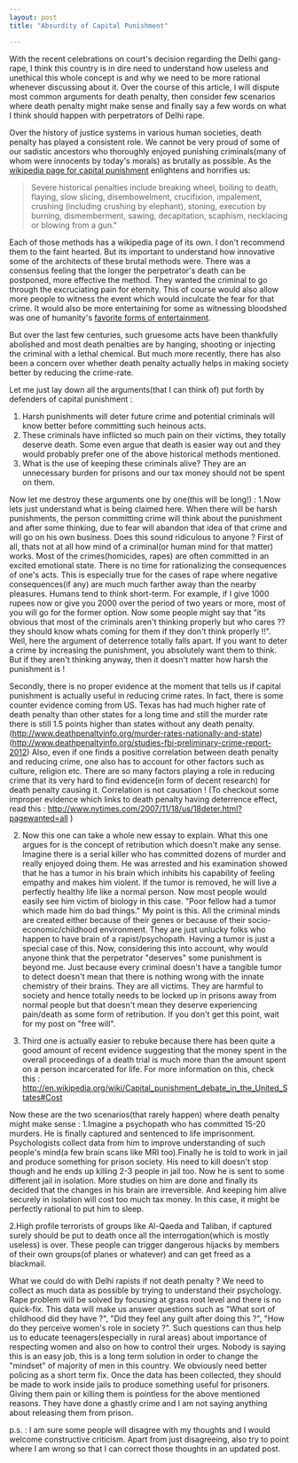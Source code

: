 ```yaml
---
layout: post
title: "Absurdity of Capital Punishment"

---
```



With the recent celebrations on court's decision regarding the Delhi gang-rape, I think this country is in dire need to understand how useless and unethical this whole concept is and why we need to be more rational whenever discussing about it. Over the course of this article, I will dispute most common arguments for death penalty, then consider few scenarios where death penalty might make sense and finally say a few words on what I think should happen with perpetrators of Delhi rape. 

Over the history of justice systems in various human societies, death penalty has played a consistent role. We cannot be very proud of some of our sadistic ancestors who thoroughly enjoyed punishing criminals(many of whom were innocents by today's morals) as brutally as possible. 	As the [wikipedia page for capital punishment](https://en.wikipedia.org/wiki/Capital_punishment) enlightens and horrifies us:

>Severe historical penalties include breaking wheel, boiling to death, flaying, slow slicing, disembowelment, crucifixion, impalement, crushing (including crushing by elephant), stoning, execution by burning, dismemberment, sawing, decapitation, scaphism, necklacing or blowing from a gun."

Each of those methods has a wikipedia page of its own. I don't recommend them to the faint hearted. But its important to understand how innovative some of the architects of these brutal methods were. There was a consensus feeling that the longer the perpetrator's death can be postponed, more effective the method. They wanted the criminal to go through the excruciating pain for eternity. This of course would also allow more people to witness the event which would inculcate the fear for that crime. It would also be more entertaining for some as witnessing bloodshed was one of humanity's [favorite forms of entertainment](https://en.wikipedia.org/wiki/Gladiator).

But over the last few centuries, such gruesome acts have been thankfully abolished and most death penalties are by hanging, shooting or injecting the criminal with a lethal chemical. But much more recently, there has also been a concern over whether death penalty actually helps in making society better by reducing the crime-rate.

Let me just lay down all the arguments(that I can think of) put forth by defenders of capital punishment : 
1. Harsh punishments will deter future crime and potential criminals will know better before committing such heinous acts.
2. These criminals have inflicted so much pain on their victims, they totally deserve death. Some even argue that death is easier way out and they would probably prefer one of the above historical methods mentioned.
3. What is the use of keeping these criminals alive? They are an unnecessary burden for prisons and our tax money should not be spent on them.

Now let me destroy these arguments one by one(this will be long!) :
1.Now lets just understand what is being claimed here. When there will be harsh punishments, the person committing crime will think about the punishment and after some thinking, due to fear will abandon that idea of that crime and will go on his own business. Does this sound ridiculous to anyone ? 
First of all, thats not at all how mind of a criminal(or human mind for that matter) works. Most of the crimes(homicides, rapes) are often committed in an excited emotional state. There is no time for rationalizing the consequences of one's acts. This is especially true for the cases of rape where negative consequences(if any) are much much farther away than the nearby pleasures. Humans tend to think short-term. For example, if I give 1000 rupees now or give you 2000 over the period of two years or more, most of you will go for the former option. Now some people might say that "its obvious that most of the criminals aren't thinking properly but who cares ?? they should know whats coming for them if they don't think properly !!". Well, here the argument of deterrence totally falls apart. If you want to deter a crime by increasing the punishment, you absolutely want them to think. But if they aren't thinking anyway, then it doesn't matter how harsh the punishment is !

Secondly, there is no proper evidence at the moment that tells us if capital punishment is actually useful in reducing crime rates. In fact, there is some counter evidence coming from US. Texas has had much higher rate of death penalty than other states for a long time and still the murder rate there is still 1.5 points higher than states without any death penalty.(http://www.deathpenaltyinfo.org/murder-rates-nationally-and-state)
(http://www.deathpenaltyinfo.org/studies-fbi-preliminary-crime-report-2012)
Also, even if one finds a positive correlation between death penalty and reducing crime, one also has to account for other factors such as culture, religion etc. There are so many factors playing a role in reducing crime that its very hard to find evidence(in form of decent research) for death penalty causing it. Correlation is not causation ! (To checkout some improper evidence which links to death penalty having deterrence effect, read this :
http://www.nytimes.com/2007/11/18/us/18deter.html?pagewanted=all )

2. Now this one can take a whole new essay to explain. What this one argues for is the concept of retribution which doesn't make any sense. Imagine there is a serial killer who has committed dozens of murder and really enjoyed doing them. He was arrested and his examination showed that he has a tumor in his brain which inhibits his capability of feeling empathy and makes him violent. If the tumor is removed, he will live a perfectly healthy life like a normal person. Now most people would easily see him victim of biology in this case. "Poor fellow had a tumor which made him do bad things." 
My point is this. All the criminal minds are created either because of their genes or because of their socio-economic/childhood environment. They are just unlucky folks who happen to have brain of a rapist/psychopath. Having a tumor is just a special case of this. Now, considering this into account, why would anyone think that the perpetrator "deserves" some punishment is beyond me. Just because every criminal doesn't have a tangible tumor to detect doesn't mean that there is nothing wrong with the innate chemistry of their brains. They are all victims. They are harmful to society and hence totally needs to be locked up in prisons away from normal people but that doesn't mean they deserve experiencing pain/death as some form of retribution. If you don't get this point, wait for my post on "free will".

3. Third one is actually easier to rebuke because there has been quite a good amount of recent evidence suggesting that the money spent in the overall proceedings of a death trial is much more than the amount spent on a person incarcerated for life. For more information on this, check this :
http://en.wikipedia.org/wiki/Capital_punishment_debate_in_the_United_States#Cost

Now these are the two scenarios(that rarely happen) where death penalty might make sense :
1.Imagine a psychopath who has committed 15-20 murders. He is finally captured and sentenced to life imprisonment. Psychologists collect data from him to improve understanding of such people's mind(a few brain scans like MRI too).Finally he is told to work in jail and produce something for prison society. His need to kill doesn't stop though and he ends up killing 2-3 people in jail too. Now he is sent to some different jail in isolation. More studies on him are done and finally its decided that the changes in his brain are irreversible. And keeping him alive securely in isolation will cost too much tax money. In this case, it might be perfectly rational to put him to sleep. 

2.High profile terrorists of groups like Al-Qaeda and Taliban, if captured surely should be put to death once all the interrogation(which is mostly useless) is over. These people can trigger dangerous hijacks by members of their own groups(of planes or whatever) and can get freed as a blackmail. 

  
What we could do with Delhi rapists if not death penalty ?
We need to collect as much data as possible by trying to understand their psychology. Rape problem will be solved by focusing at grass root level and there is no quick-fix. This data will make us answer questions such as "What sort of childhood did they have ?", "Did they feel any guilt after doing this ?", "How do they perceive women's role in society ?". Such questions can thus help us to educate teenagers(especially in rural areas) about importance of respecting women and also on how to control their urges. Nobody is saying this is an easy job, this is a long term solution in order to change the "mindset" of majority of men in this country. We obviously need better policing as a short term fix.
Once the data has been collected, they should be made to work inside jails to produce something useful for prisoners. Giving them pain or killing them is pointless for the above mentioned reasons. They have done a ghastly crime and I am not saying anything about releasing them from prison.	 

p.s. : I am sure some people will disagree with my thoughts and I would welcome constructive criticism. Apart from just disagreeing, also try to point where I am wrong so that I can correct those thoughts in an updated post.  


 

